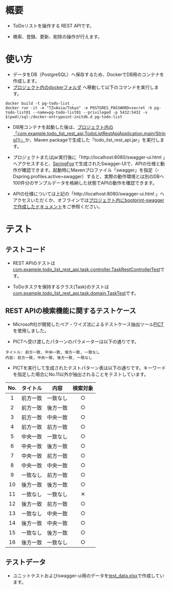 # 概要

- ToDoリストを操作する REST APIです。

- 検索、登録、更新、削除の操作が行えます。

# 使い方

- データをDB（PostgreSQL）へ保存するため、DockerでDB用のコンテナを作成します。
- [プロジェクト内のdockerフォルダ](/docker) へ移動して以下のコマンドを実行します。

```
docker build -t pg-todo-list .
docker run -it -e "TZ=Asia/Tokyo" -e POSTGRES_PASSWORD=secret -h pg-todo-list01 --name=pg-todo-list01 --privileged -p 5432:5432 -v $(pwd)/sql:/docker-entrypoint-initdb.d pg-todo-list
```
- DB用コンテナを起動した後は、[プロジェクト内の「com.example.todo_list_rest_api.TodoListRestApiApplication.main(String[])」](/src/main/java/com/example/todo_list_rest_api/TodoListRestApiApplication.java)か、Maven packageで生成した「todo_list_rest_api.jar」を実行します。

- プロジェクトまたはjar実行後に「http://localhost:8080/swagger-ui.html 」へアクセスすると、[SpringFox](http://springfox.github.io/springfox/)で生成されたSwagger-UIで、APIの仕様と動作が確認できます。起動時にMavenプロファイル「swagger」を指定（-Dspring.profiles.active=swagger）すると、実際の動作環境とは別のDBへ100件分のサンプルデータを格納した状態でAPIの動作を確認できます。

- APIの仕様については上記の「http://localhost:8080/swagger-ui.html 」へアクセスいただくか、オフラインでは[プロジェクト内にbootprint-swaggerで作成したドキュメント](/doc/bootprint-swagger/index.html)をご参照ください。

# テスト

## テストコード

- REST APIのテストは[com.example.todo_list_rest_api.task.controller.TaskRestControllerTest](/src/test/java/com/example/todo_list_rest_api/task/controller/TaskRestControllerTest.java)です。

- ToDoタスクを保持するクラス(Task)のテストは[com.example.todo_list_rest_api.task.domain.TaskTest](/src/test/java/com/example/todo_list_rest_api/task/domain/TaskTest.java)です。

## REST APIの検索機能に関するテストケース
- Microsoft社が開発したペア・ワイズ法によるテストケース抽出ツール[PICT](https://github.com/Microsoft/pict/blob/master/doc/pict.md)を使用しました。

- PICTへ受け渡したパターンのパラメーターは以下の通りです。
```
タイトル: 前方一致, 中央一致, 後方一致, 一致なし
内容: 前方一致, 中央一致, 後方一致, 一致なし
```

- PICTを実行して生成されたテストパターン表は以下の通りです。キーワードを指定した場合にNo.11以外が抽出されることをテストしています。

| No. | タイトル | 内容 |検索対象 | 
|:---:|:---:|:---:|:---:|
| 1 | 前方一致 | 一致なし |○ |
| 2 | 前方一致 | 後方一致 |○ |
| 3 | 前方一致 | 中央一致 |○ |
| 4 | 前方一致 | 前方一致 |○ |
| 5 | 中央一致 | 一致なし |○ |
| 6 | 中央一致 | 後方一致 |○ |
| 7 | 中央一致 | 前方一致 |○ |
| 8 | 中央一致 | 中央一致 |○ |
| 9 | 一致なし | 前方一致 |○ |
| 10 | 後方一致 | 後方一致 |○ |
| 11 | 一致なし | 一致なし |✕ |
| 12 | 後方一致 | 前方一致 |○ |
| 13 | 一致なし | 中央一致 |○ |
| 14 | 後方一致 | 中央一致 |○ |
| 15 | 一致なし | 後方一致 |○ |
| 16 | 後方一致 | 一致なし |○ |

## テストデータ
- ユニットテストおよびswagger-ui用のデータを[test_data.xlsx](/doc/test_data.xlsx)で作成しています。
